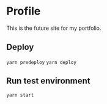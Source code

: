 # Profile
This is the future site for my portfolio.

## Deploy
`yarn predeploy`
`yarn deploy`

## Run test environment
`yarn start`
